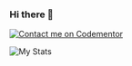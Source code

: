 ### Hi there 👋

[![Contact me on Codementor](https://www.codementor.io/m-badges/eddiedover/book-session.svg)](https://www.codementor.io/@eddiedover?refer=badge)

![My Stats](https://github-readme-stats.vercel.app/api?username=EddieDover&show_icons=true)

<!--
**EddieDover/EddieDover** is a ✨ _special_ ✨ repository because its `README.md` (this file) appears on your GitHub profile.

Here are some ideas to get you started:

- 🔭 I’m currently working on ...
- 🌱 I’m currently learning ...
- 👯 I’m looking to collaborate on ...
- 🤔 I’m looking for help with ...
- 💬 Ask me about ...
- 📫 How to reach me: ...
- 😄 Pronouns: ...
- ⚡ Fun fact: ...
-->
<a rel="me" href="https://techhub.social/@EddieDover"></a>
